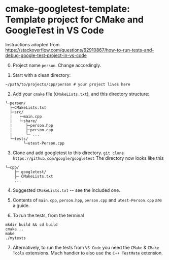 # cmake-googletest-template: Template project for CMake and GoogleTest in VS Code

Instructions adopted from https://stackoverflow.com/questions/62910867/how-to-run-tests-and-debug-google-test-project-in-vs-code

0. Project name `person`. Change accordingly. 

1. Start with a clean directory:
```
~/path/to/projects/cpp/person # your project lives here
```

2. Add your `cmake` file (`CMakeLists.txt`), and this directory structure:
```
└─person/
  ├─CMakeLists.txt
  ├─src/
  |   ├─main.cpp
  |   └─share/
  |      ├─person.hpp
  |      ├─person.cpp
  |      └─ ... 
  └─tests/
        └─utest-Person.cpp
```

3. Clone and add googletest to this directory. 
```git clone https://github.com/google/googletest```
The directory now looks like this
```
└─cpp/
    ├─ googletest/
    ├─ CMakeLists.txt
    ...
```

4. Suggested `CMakeLists.txt` -- see the included one. 

5. Contents of `main.cpp`, `person.hpp`, `person.cpp` and  `utest-Person.cpp` are a guide. 

6. To run the tests, from the terminal 
```
mkdir build && cd build 
cmake .. 
make
./mytests  
``` 

7. Alternatively, to run the tests from `VS Code` you need the `CMake` & `CMake Tools` extensions. Much handier to also use the `C++ TestMate` extension. 

